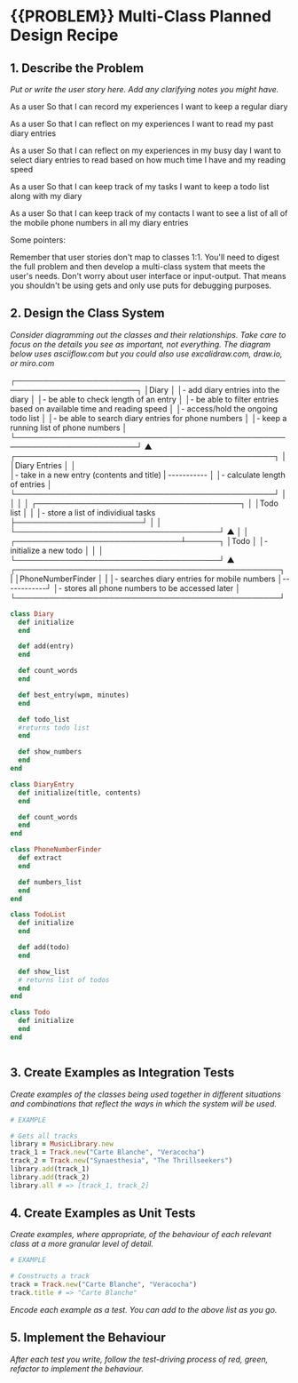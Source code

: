 # {{PROBLEM}} Multi-Class Planned Design Recipe

## 1. Describe the Problem

_Put or write the user story here. Add any clarifying notes you might have._

 
As a user
So that I can record my experiences
I want to keep a regular diary

As a user
So that I can reflect on my experiences
I want to read my past diary entries

As a user
So that I can reflect on my experiences in my busy day
I want to select diary entries to read based on how much time I have and my reading speed

As a user
So that I can keep track of my tasks
I want to keep a todo list along with my diary

As a user
So that I can keep track of my contacts
I want to see a list of all of the mobile phone numbers in all my diary entries

Some pointers:

Remember that user stories don't map to classes 1:1. You'll need to digest the full problem and then develop a multi-class system that meets the user's needs.
Don't worry about user interface or input-output. That means you shouldn't be using gets and only use puts for debugging purposes.

## 2. Design the Class System

_Consider diagramming out the classes and their relationships. Take care to
focus on the details you see as important, not everything. The diagram below
uses asciiflow.com but you could also use excalidraw.com, draw.io, or miro.com_

┌────────────────────────────────────────────────────────────────────────┐
│Diary                                                                   │
│- add diary entries into the diary                                      │
│- be able to check length of an entry                                   │
│- be able to filter entries based on available time and reading speed   │
│- access/hold the ongoing todo list                                     │
│- be able to search diary entries for phone numbers                     │
│- keep a running list of phone numbers                                  │
└────────────────────────────────────────────────────────────────────────┘
                                                               ▲              
 ┌───────────────────────────────────────────────┐             │             
 │Diary Entries                                  │             │          
 │- take in a new entry (contents and title)     | ----------- │
 │- calculate length of entries                  │            
 └───────────────────────────────────────────────┘             │
                                                               │
                                                               │
                                                               │
 ┌─────────────────────────────────────┐                       │
 │Todo list                            │                       │
 │- store a list of individiual tasks  ├───────────────────────┘
 │                                     │
 └─────────────────────────────────────┘
                                ▲
                                │
                                │
 ┌──────────────────────────────┴──────┐
 │Todo                                 │
 │- initialize a new todo              │
 │                                     │
 └─────────────────────────────────────┘
                                                               ▲
 ┌────────────────────────────────────────────────┐            |
 │PhoneNumberFinder                               │            |
 │- searches diary entries for mobile numbers     │------------┘
 │- stores all phone numbers to be accessed later │
 └────────────────────────────────────────────────┘

```ruby
class Diary 
  def initialize
  end

  def add(entry)
  end

  def count_words
  end 

  def best_entry(wpm, minutes)
  end

  def todo_list
  #returns todo list
  end 

  def show_numbers
  end 
end

class DiaryEntry
  def initialize(title, contents)
  end

  def count_words
  end 
end

class PhoneNumberFinder
  def extract
  end 

  def numbers_list
  end
end

class TodoList
  def initialize
  end

  def add(todo)
  end

  def show_list
  # returns list of todos
  end 
end

class Todo
  def initialize
  end
end



```



## 3. Create Examples as Integration Tests

_Create examples of the classes being used together in different situations and
combinations that reflect the ways in which the system will be used._

```ruby
# EXAMPLE

# Gets all tracks
library = MusicLibrary.new
track_1 = Track.new("Carte Blanche", "Veracocha")
track_2 = Track.new("Synaesthesia", "The Thrillseekers")
library.add(track_1)
library.add(track_2)
library.all # => [track_1, track_2]
```

## 4. Create Examples as Unit Tests

_Create examples, where appropriate, of the behaviour of each relevant class at
a more granular level of detail._

```ruby
# EXAMPLE

# Constructs a track
track = Track.new("Carte Blanche", "Veracocha")
track.title # => "Carte Blanche"
```

_Encode each example as a test. You can add to the above list as you go._

## 5. Implement the Behaviour

_After each test you write, follow the test-driving process of red, green,
refactor to implement the behaviour._
